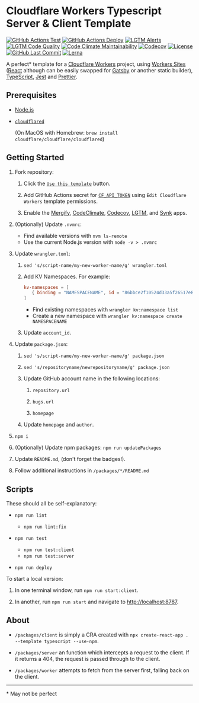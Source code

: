 # Cloudflare Workers Typescript Server & Client Template

[![GitHub Actions Test](https://github.com/GregBrimble/cf-workers-typescript-template/workflows/Test/badge.svg)](https://github.com/GregBrimble/cf-workers-typescript-template/actions?query=workflow%3ATest)
[![GitHub Actions Deploy](https://github.com/GregBrimble/cf-workers-typescript-template/workflows/Deploy/badge.svg)](https://github.com/GregBrimble/cf-workers-typescript-template/actions?query=workflow%3ADeploy)
[![LGTM Alerts](https://img.shields.io/lgtm/alerts/g/GregBrimble/cf-workers-typescript-template.svg?logo=lgtm&style=plastic)](https://lgtm.com/projects/g/GregBrimble/cf-workers-typescript-template/alerts/)
[![LGTM Code Quality](https://img.shields.io/lgtm/grade/javascript/g/GregBrimble/cf-workers-typescript-template.svg?logo=lgtm&style=plastic)](https://lgtm.com/projects/g/GregBrimble/cf-workers-typescript-template/context:javascript)
[![Code Climate Maintainability](https://img.shields.io/codeclimate/maintainability/GregBrimble/cf-workers-typescript-template.svg?style=plastic)](https://codeclimate.com/github/GregBrimble/cf-workers-typescript-template/maintainability)
[![Codecov](https://img.shields.io/codecov/c/github/GregBrimble/cf-workers-typescript-template?logo=codecov&style=plastic)](https://codecov.io/gh/GregBrimble/cf-workers-typescript-template)
[![License](https://img.shields.io/github/license/GregBrimble/cf-workers-typescript-template?style=plastic)](https://github.com/GregBrimble/cf-workers-typescript-template/blob/master/LICENSE)
[![GitHub Last Commit](https://img.shields.io/github/last-commit/GregBrimble/cf-workers-typescript-template.svg?logo=github&style=plastic)](https://github.com/GregBrimble/cf-workers-typescript-template)
[![Lerna](https://img.shields.io/badge/maintained%20with-lerna-cc00ff.svg?style=plastic)](https://lerna.js.org/)

A perfect\* template for a [Cloudflare Workers](https://workers.cloudflare.com/) project, using [Workers Sites](https://workers.cloudflare.com/sites) ([React](https://reactjs.org/) although can be easily swapped for [Gatsby](https://www.gatsbyjs.org/) or another static builder), [TypeScript](https://www.typescriptlang.org/), [Jest](https://jestjs.io/) and [Prettier](https://prettier.io/).

## Prerequisites

- [Node.js](https://nodejs.org/en/)

- [`cloudflared`](https://developers.cloudflare.com/argo-tunnel/downloads/)

  (On MacOS with Homebrew: `brew install cloudflare/cloudflare/cloudflared`)

## Getting Started

1. Fork repository:

   1. Click the [`Use this template`](https://github.com/GregBrimble/cf-workers-typescript-template/generate) button.

   1. Add GitHub Actions secret for [`CF_API_TOKEN`](https://dash.cloudflare.com/profile/api-tokens) using `Edit Cloudflare Workers` template permissions.

   1. Enable the [Mergify](https://github.com/settings/installations/5718243), [CodeClimate](https://github.com/settings/installations/205740), [Codecov](https://github.com/settings/installations/655980), [LGTM](https://github.com/settings/installations/2030503), and [Synk](https://snyk.io/) apps.

1. (Optionally) Update `.nvmrc`:

   - Find available versions with `nvm ls-remote`
   - Use the current Node.js version with `node -v > .nvmrc`

1. Update `wrangler.toml`:

   1. `sed 's/script-name/my-new-worker-name/g' wrangler.toml`

   1. Add KV Namespaces. For example:

      ```toml
      kv-namespaces = [
      	 { binding = "NAMESPACENAME", id = "86bbce2f10524d33a5f26517e8dee123" }
      ]
      ```

      - Find existing namespaces with `wrangler kv:namespace list`
      - Create a new namespace with `wrangler kv:namespace create NAMESPACENAME`

   1. Update `account_id`.

1. Update `package.json`:

   1. `sed 's/script-name/my-new-worker-name/g' package.json`

   1. `sed 's/repositoryname/newrepositoryname/g' package.json`

   1. Update GitHub account name in the following locations:

      1. `repository.url`

      1. `bugs.url`

      1. `homepage`

   1. Update `homepage` and `author`.

1. `npm i`

1. (Optionally) Update npm packages: `npm run updatePackages`

1. Update `README.md`, (don't forget the badges!).

1. Follow additional instructions in `/packages/*/README.md`

## Scripts

These should all be self-explanatory:

- `npm run lint`

  - `npm run lint:fix`

- `npm run test`

  - `npm run test:client`
  - `npm run test:server`

- `npm run deploy`

To start a local version:

1. In one terminal window, run `npm run start:client`.

1. In another, run `npm run start` and navigate to [http://localhost:8787](http://localhost:8787).

## About

- `/packages/client` is simply a CRA created with `npx create-react-app . --template typescript --use-npm`.

- `/packages/server` an function which intercepts a request to the client. If it returns a 404, the request is passed through to the client.

- `/packages/worker` attempts to fetch from the server first, falling back on the client.

---

\* May not be perfect

<!-- TODO

* mergify
* Synk
* LGTM
* etc.

-->
